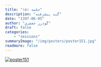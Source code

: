```yaml
---
title: "جلسه ۱۵۱"
description: "گیت پیشرفته"
date: "1397-06-05"
author: "گودرز جعفری"
draft: false
categories:
    - "sessions"
summaryImage: "/img/posters/poster151.jpg"
readmore: false
---
```

[![poster151](../../img/posters/poster151.jpg)](../../img/poster151.jpg)

